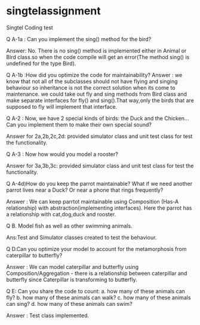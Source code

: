 # singtelassignment
Singtel Coding test

Q A-1a : Can you implement the sing() method for the bird?

Answer: No. There is no sing() method is implemented either in Animal or Bird class.so when the code compile will get an error(The method sing() is undefined for the type Bird).

Q A-1b :How did you optimize the code for maintainability? 
Answer : we know that not all of the subclasses should not have flying and singing behaviour so inheritance is not the correct solution when its come to maintenance.
we could take out fly and sing methods from Bird class and make separate interfaces for fly() and sing().That way,only the birds that are supposed to fly will implement that interface.

Q A-2 : Now, we have 2 special kinds of birds: the Duck and the Chicken... Can you
implement them to make their own special sound?

Answer for 2a,2b,2c,2d: provided simulator class and unit test class for test the functionality.

Q A-3 : Now how would you model a rooster?

Answer for 3a,3b,3c: provided simulator class and unit test class for test the functionality.

Q A-4d)How do you keep the parrot maintainable? What if we need another parrot
lives near a Duck? Or near a phone that rings frequently?

Answer : We can keep parrtot maintainable using Composition (Has-A relationship) with abstraction(implementing interfaces).
  Here the parrot has a relationship with cat,dog,duck and rooster.
  
Q B. Model fish as well as other swimming animals.

Ans:Test and Simulator classes created to test the behaviour.

Q D.Can you optimize your model to account for the metamorphosis from caterpillar to
butterfly?

Answer : We can model caterpillar and butterfly using Composition/Aggregation - there is a relationship between
caterpillar and butterfly since Caterpillar is transforming to butterfly.

Q E: Can you share the code to count:
a. how many of these animals can fly?
b. how many of these animals can walk?
c. how many of these animals can sing?
d. how many of these animals can swim?

Answer : Test class implemented.
